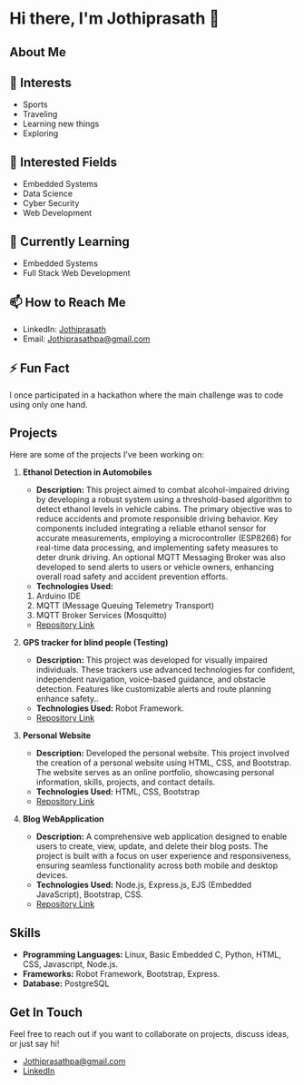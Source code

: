 # Hi there, I'm Jothiprasath 👋

## About Me
## 👀 Interests
- Sports
- Traveling
- Learning new things
- Exploring

## 💼 Interested Fields
- Embedded Systems
- Data Science
- Cyber Security
- Web Development

## 🌱 Currently Learning
- Embedded Systems
- Full Stack Web Development

## 📫 How to Reach Me
- LinkedIn: [Jothiprasath](https://www.linkedin.com/in/jothi-prasath-2081571b1)
- Email: [Jothiprasathpa@gmail.com](jothiprasathpa@gmail.com)

## ⚡ Fun Fact
I once participated in a hackathon where the main challenge was to code using only one hand.


## Projects
Here are some of the projects I've been working on:

1. **Ethanol Detection in Automobiles**
   - **Description:** This project aimed to combat alcohol-impaired driving by developing a robust system using a threshold-based algorithm to detect ethanol levels in vehicle cabins. The primary objective was to reduce accidents and promote responsible driving behavior. Key components included integrating a reliable ethanol sensor for 
accurate measurements, employing a microcontroller (ESP8266) for real-time data processing, and implementing safety measures to deter drunk driving. An optional MQTT Messaging Broker was also developed to send alerts to users or vehicle owners, enhancing overall road safety and accident prevention efforts.
   - **Technologies Used:**
   1. Arduino IDE
   2. MQTT (Message Queuing Telemetry Transport)
   3. MQTT Broker Services (Mosquitto) 
   - [Repository Link](https://github.com/Jothiprasath0014/Ethanol_detection)

2. **GPS tracker for blind people (Testing)**
   - **Description:** This project was developed for visually impaired individuals. These trackers use advanced technologies for confident, independent navigation, voice-based guidance, and obstacle detection. Features like customizable alerts and route planning enhance safety..
   - **Technologies Used:** Robot Framework.
   - [Repository Link](https://github.com/Jothiprasath0014/smart-blind-Testing-robotframework-)

3. **Personal Website**
   - **Description:** Developed the personal website. This project involved the creation of a personal website using HTML, CSS, and Bootstrap. The
website serves as an online portfolio, showcasing personal information, skills, projects, and contact details.
   - **Technologies Used:** HTML, CSS, Bootstrap
   - [Repository Link](https://github.com/Jothiprasath0014/capstone-project2-Personal-Website.git)

4. **Blog WebApplication**
   - **Description:** A comprehensive web application designed to enable users to create, view, update, and delete their blog posts. The project is built with a focus on user experience and responsiveness, ensuring seamless functionality across both mobile and desktop devices.
   - **Technologies Used:** Node.js, Express.js, EJS (Embedded JavaScript), Bootstrap, CSS.
   -  [Repository Link](https://github.com/Jothiprasath0014/capstone-project3-Blog-WebApplication)
  
   

## Skills
- **Programming Languages:** Linux, Basic Embedded C, Python, HTML, CSS, Javascript, Node.js.
- **Frameworks:** Robot Framework, Bootstrap, Express.
- **Database:** PostgreSQL

## Get In Touch
Feel free to reach out if you want to collaborate on projects, discuss ideas, or just say hi!

- [Jothiprasathpa@gmail.com](jothiprasathpa@gmail.com)
- [LinkedIn](https://www.linkedin.com/in/jothi-prasath-2081571b1)


<!--
Optional: Add a section for GitHub trophies or other badges
![GitHub Trophies](https://github-profile-trophy.vercel.app/?username=Jothiprasath0014&theme=radical)
-->


